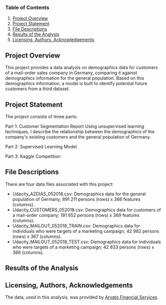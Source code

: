 ### Table of Contents

1. [Project Overview](#overview)
2. [Project Statement](#statement)
3. [File Descriptions](#files)
4. [Results of the Analysis](#results)
5. [Licensing, Authors, Acknowledgements](#licensing)

## Project Overview<a name="overview"></a>

This project provides a data analyzis on demographics data for customers of a mail-order sales company in Germany, comparing it against demographics information for the general population.
Based on this demographics information, a model is built to identify potential future customers from a third dataset.
 
## Project Statement<a name="statement"></a>

The project consists of three parts:

Part 1: Customer Segmentation Report
Using unsupervised learning techniques, I describe the relationship between the demographics of the company's existing customers and the general population of Germany. 

Part 2: Supervised Learning Model

Part 3: Kaggle Competition


## File Descriptions<a name="files"></a>


There are four data files associated with this project:

- Udacity_AZDIAS_052018.csv: Demographics data for the general population of Germany; 891 211 persons (rows) x 366 features (columns).
- Udacity_CUSTOMERS_052018.csv: Demographics data for customers of a mail-order company; 191 652 persons (rows) x 369 features (columns).
- Udacity_MAILOUT_052018_TRAIN.csv: Demographics data for individuals who were targets of a marketing campaign; 42 982 persons (rows) x 367 (columns).
- Udacity_MAILOUT_052018_TEST.csv: Demographics data for individuals who were targets of a marketing campaign; 42 833 persons (rows) x 366 (columns).

## Results of the Analysis<a name="results"></a>


## Licensing, Authors, Acknowledgements<a name="licensing"></a>

The data, used in this analysis, was provided by [Arvato Financial Services](https://www.arvato.com/).
